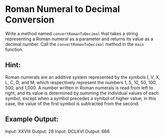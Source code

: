 # Roman Numeral to Decimal Conversion

Write a method named `convertRomanToDecimal` that takes a string representing a Roman numeral as a parameter and returns its value as a decimal number.
Call the `convertRomanToDecimal` method in the `main` function.

## Hint:
Roman numerals are an additive system represented by the symbols I, V, X, L, C, D, and M, which respectively represent the numbers 1, 5, 10, 50, 100, 500, and 1,000.
A number written in Roman numerals is read from left to right, and its value is determined by summing the individual values of each symbol, except when a symbol precedes a symbol of higher value; in this case, the value of the first symbol is subtracted from the second.

## Example Output:

Input: XXVIII
Output: 28
Input: DCLXVI
Output: 666
